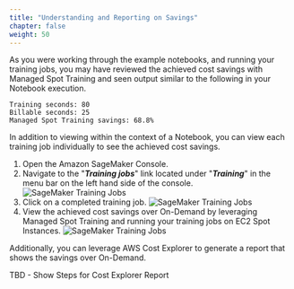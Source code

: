 ```yaml
---
title: "Understanding and Reporting on Savings"
chapter: false
weight: 50
---
```


As you were working through the example notebooks, and running your training jobs, you may have reviewed the achieved cost savings with Managed Spot Training and seen output similar to the following in your Notebook execution.


```
Training seconds: 80
Billable seconds: 25
Managed Spot Training savings: 68.8%
```

In addition to viewing within the context of a Notebook, you can view each training job individually to see the achieved cost savings.

1. Open the Amazon SageMaker Console.
2. Navigate to the "***Training jobs***" link located under "***Training***" in the menu bar on the left hand side of the console. ![SageMaker Training Jobs](/images/using-sagemaker-managed-spot-training/cost-1.png)
3. Click on a completed training job. ![SageMaker Training Jobs](/images/using-sagemaker-managed-spot-training/cost-2.png)
4. View the achieved cost savings over On-Demand by leveraging Managed Spot Training and running your training jobs on EC2 Spot Instances. ![SageMaker Training Jobs](/images/using-sagemaker-managed-spot-training/cost-3.png)

Additionally, you can leverage AWS Cost Explorer to generate a report that shows the savings over On-Demand.

TBD - Show Steps for Cost Explorer Report